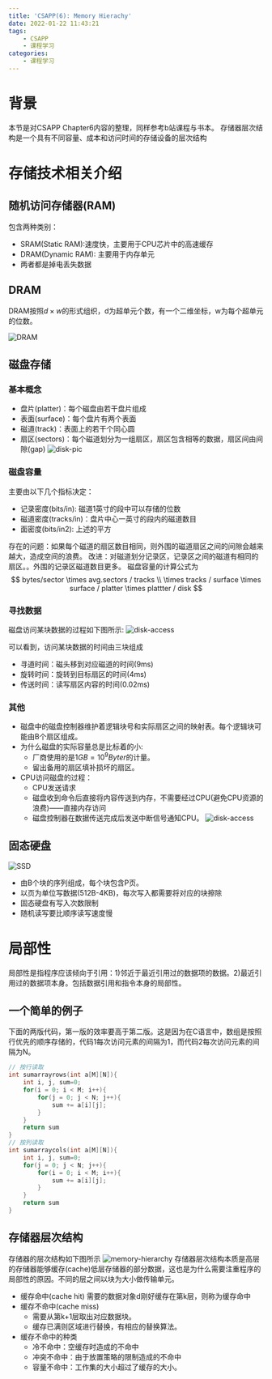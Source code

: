 ```yaml
---
title: 'CSAPP(6): Memory Hierachy'
date: 2022-01-22 11:43:21
tags:
    - CSAPP
    - 课程学习
categories:
    - 课程学习
---
```


# 背景
本节是对CSAPP Chapter6内容的整理，同样参考b站课程与书本。
存储器层次结构是一个具有不同容量、成本和访问时间的存储设备的层次结构
# 存储技术相关介绍
## 随机访问存储器(RAM)
包含两种类别：
* SRAM(Static RAM):速度快，主要用于CPU芯片中的高速缓存
* DRAM(Dynamic RAM): 主要用于内存单元
* 两者都是掉电丢失数据

## DRAM
DRAM按照$d\times w$的形式组织，d为超单元个数，有一个二维坐标，w为每个超单元的位数。

![DRAM](2022-1-22-CSAPP-6-Memory-Hierachy/6.png)
## 磁盘存储
### 基本概念
* 盘片(platter)：每个磁盘由若干盘片组成
* 表面(surface)：每个盘片有两个表面
* 磁道(track)：表面上的若干个同心圆
* 扇区(sectors)：每个磁道划分为一组扇区，扇区包含相等的数据，扇区间由间隙(gap)
![disk-pic](2022-1-22-CSAPP-6-Memory-Hierachy/1.png)

### 磁盘容量
主要由以下几个指标决定：
* 记录密度(bits/in): 磁道1英寸的段中可以存储的位数
* 磁道密度(tracks/in)：盘片中心一英寸的段内的磁道数目
* 面密度(bits/in2): 上述的平方

存在的问题：如果每个磁道的扇区数目相同，则外围的磁道扇区之间的间隙会越来越大，造成空间的浪费。
改进：对磁道划分记录区，记录区之间的磁道有相同的扇区。。外围的记录区磁道数目更多。
磁盘容量的计算公式为
$$
bytes/sector \times avg.sectors / tracks \\
\times tracks / surface \times surface / platter \times plattter / disk
$$

### 寻找数据
磁盘访问某块数据的过程如下图所示:
![disk-access](2022-1-22-CSAPP-6-Memory-Hierachy/2.png)

可以看到，访问某块数据的时间由三块组成
* 寻道时间：磁头移到对应磁道的时间(9ms)
* 旋转时间：旋转到目标扇区的时间(4ms)
* 传送时间：读写扇区内容的时间(0.02ms)

### 其他
* 磁盘中的磁盘控制器维护着逻辑块号和实际扇区之间的映射表。每个逻辑块可能由B个扇区组成。
* 为什么磁盘的实际容量总是比标着的小:
  * 厂商使用的是$1GB = 10^9 Byter$的计量。
  * 留出备用的扇区填补损坏的扇区。
* CPU访问磁盘的过程：
  * CPU发送请求
  * 磁盘收到命令后直接将内容传送到内存，不需要经过CPU(避免CPU资源的浪费)——直接内存访问
  * 磁盘控制器在数据传送完成后发送中断信号通知CPU。
![disk-access](2022-1-22-CSAPP-6-Memory-Hierachy/3.png)

## 固态硬盘

![SSD](2022-1-22-CSAPP-6-Memory-Hierachy/4.png)

* 由B个块的序列组成，每个块包含P页。
* 以页为单位写数据(512B-4KB)，每次写入都需要将对应的块擦除
* 固态硬盘有写入次数限制
* 随机读写要比顺序读写速度慢

# 局部性
局部性是指程序应该倾向于引用：1)邻近于最近引用过的数据项的数据。2)最近引用过的数据项本身。包括数据引用和指令本身的局部性。
## 一个简单的例子
下面的两版代码，第一版的效率要高于第二版。这是因为在C语言中，数组是按照行优先的顺序存储的，代码1每次访问元素的间隔为1，而代码2每次访问元素的间隔为N。
```C
// 按行读取
int sumarrayrows(int a[M][N]){
    int i, j, sum=0;
    for(i = 0; i < M; i++){
        for(j = 0; j < N; j++){
            sum += a[i][j];
        }
    }
    return sum
}
// 按列读取
int sumarraycols(int a[M][N]){
    int i, j, sum=0;
    for(j = 0; j < N; j++){
        for(i = 0; i < M; i++){
            sum += a[i][j];
        }
    }
    return sum
}
```
## 存储器层次结构

存储器的层次结构如下图所示
![memory-hierarchy](2022-1-22-CSAPP-6-Memory-Hierachy/5.png)
存储器层次结构本质是高层的存储器能够缓存(cache)低层存储器的部分数据，这也是为什么需要注重程序的局部性的原因。不同的层之间以块为大小做传输单元。

* 缓存命中(cache hit)
需要的数据对象d刚好缓存在第k层，则称为缓存命中
* 缓存不命中(cache miss)
  * 需要从第k+1层取出对应数据块。
  * 缓存已满则区域进行替换，有相应的替换算法。
* 缓存不命中的种类
  * 冷不命中：空缓存时造成的不命中
  * 冲突不命中：由于放置策略的限制造成的不命中
  * 容量不命中：工作集的大小超过了缓存的大小。